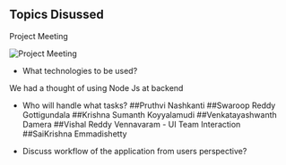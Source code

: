 ## Topics Disussed

Project Meeting 

![Project Meeting](https://github.com/KHARIKA17/NWMSU_Gaming-App/blob/master/DesignArchitecture/Team%20Meeting-1.png?raw=true)

* What technologies to be used?

We had a thought of using Node Js at backend

* Who will handle what tasks?
   ##Pruthvi Nashkanti
   ##Swaroop Reddy Gottigundala
   ##Krishna Sumanth Koyyalamudi
   ##Venkatayashwanth Damera
   ##Vishal Reddy Vennavaram - UI Team Interaction
   ##SaiKrishna Emmadishetty
   
* Discuss workflow of the application from users perspective?
